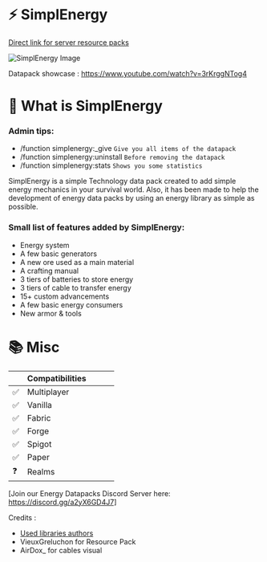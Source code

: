 
# ⚡ SimplEnergy

[Direct link for server resource packs](https://github.com/Stoupy51/SimplEnergy/blob/main/resource%20pack.zip)

![SimplEnergy Image](https://cdn.discordapp.com/attachments/547163400900444163/889450877893611520/SimplEnergy_2.jpg)

Datapack showcase :
https://www.youtube.com/watch?v=3rKrggNTog4


# 📖 What is SimplEnergy
### Admin tips:
- /function simplenergy:_give		`Give you all items of the datapack`
- /function simplenergy:uninstall	`Before removing the datapack`
- /function simplenergy:stats		`Shows you some statistics`

SimplEnergy is a simple Technology data pack created to add simple energy mechanics in your survival world.
Also, it has been made to help the development of energy data packs by using an energy library as simple as possible.

### Small list of features added by SimplEnergy:
- Energy system
- A few basic generators
- A new ore used as a main material
- A crafting manual
- 3 tiers of batteries to store energy
- 3 tiers of cable to transfer energy
- 15+ custom advancements
- A few basic energy consumers
- New armor & tools


# 📚 Misc

|   	| Compatibilities 	|   	|   	|   	|
|---	|-----------------	|---	|---	|---	|
| ✅ 	| Multiplayer     	|   	|   	|   	|
| ✅ 	| Vanilla         	|   	|   	|   	|
| ✅ 	| Fabric          	|   	|   	|   	|
| ✅ 	| Forge           	|   	|   	|   	|
| ✅ 	| Spigot          	|   	|   	|   	|
| ✅ 	| Paper           	|   	|   	|   	|
| ❓ 	| Realms          	|   	|   	|   	|

[Join our Energy Datapacks Discord Server here: https://discord.gg/a2yX6GD4J7]

Credits :
- [Used libraries authors](https://github.com/Stoupy51/Energy-Datapack-Template#-librairiesmodules-used-conventions-guideline-tips-followed)
- VieuxGreluchon for Resource Pack
- AirDox_ for cables visual 
